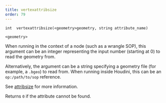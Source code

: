 ```yaml
---
title: vertexattribsize
order: 79
---
```

`int  vertexattribsize(<geometry>geometry, string attribute_name)`

`<geometry>`

When running in the context of a node (such as a wrangle SOP), this argument can be an integer representing the input number (starting at 0) to read the geometry from.

Alternatively, the argument can be a string specifying a geometry file (for example, a `.bgeo`) to read from. When running inside Houdini, this can be an `op:/path/to/sop` reference.

See [attribsize](/en/houdini-vex/attributes-and-intrinsics/attribsize "Returns the size of a geometry attribute.") for more information.

Returns `0` if the attribute cannot be found.
